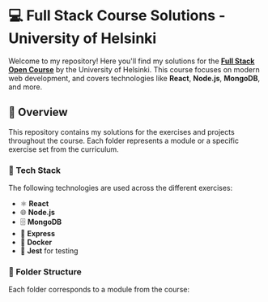 # 💻 Full Stack Course Solutions - University of Helsinki

Welcome to my repository! Here you'll find my solutions for the **[Full Stack Open Course](https://fullstackopen.com/en/)** by the University of Helsinki. This course focuses on modern web development, and covers technologies like **React**, **Node.js**, **MongoDB**, and more.

## 🌟 Overview

This repository contains my solutions for the exercises and projects throughout the course. Each folder represents a module or a specific exercise set from the curriculum.

### 🔧 Tech Stack

The following technologies are used across the different exercises:

- ⚛️ **React**
- 🌐 **Node.js**
- 🗄️ **MongoDB**
- 🚀 **Express**
- 🐳 **Docker**
- 🧪 **Jest** for testing

### 📂 Folder Structure

Each folder corresponds to a module from the course:

